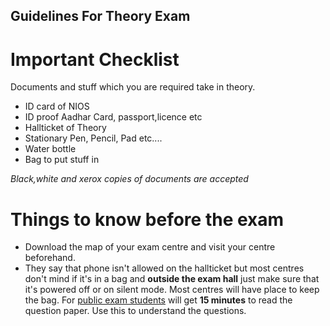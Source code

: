 Guidelines For Theory Exam
---------------------------

# Important Checklist

Documents and stuff which you are required take in theory.
- ID card of NIOS
- ID proof Aadhar Card, passport,licence etc
- Hallticket of Theory
- Stationary Pen, Pencil, Pad etc....
- Water bottle
- Bag to put stuff in

*Black,white and xerox  copies of documents are accepted*
# Things to know **before** the exam
- Download the map of your exam centre and visit your centre beforehand.
- They say that phone isn't allowed on the hallticket but most centres don't mind if it's in a bag and **outside the exam hall** just make sure that it's powered off or on silent mode. Most centres will have place to keep the bag. For [public exam students](https://nios-students.pages.dev/wiki/Exams-Assignments#pe-public-examination) will get **15 minutes** to read the question paper. Use this to understand the questions.





